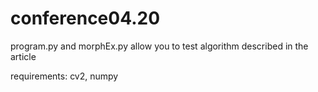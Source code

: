 # conference04.20
program.py and morphEx.py allow you to test algorithm described in the article

requirements: cv2, numpy
